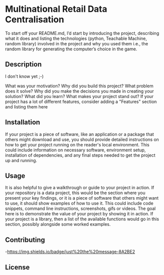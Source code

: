 # Multinational Retail Data Centralisation

To start off your README.md, I’d start by introducing the project, describing what it does and listing the technologies (python, Teachable Machine, random library) involved in the project and why you used them i.e., the random library for generating the computer’s choice in the game.

## Description
I don't know yet ;-)

What was your motivation? Why did you build this project?
What problem does it solve?
Why did you make the decisions you made in creating your solution?
What did you learn?
What makes your project stand out?
If your project has a lot of different features, consider adding a "Features" section and listing them here


## Installation

If your project is a piece of software, like an application or a package that others might download and use, you should provide detailed instructions on how to get your project running on the reader's local environment. This could include information on necessary software, environment setup, installation of dependencies, and any final steps needed to get the project up and running.

## Usage

It is also helpful to give a walkthrough or guide to your project in action. If your repository is a data project, this would be the section where you present your key findings, or it is a piece of software that others might want to use, it should show examples of how to use it. This could include code snippets, command line instructions, screenshots, gifs or videos. The goal here is to demonstrate the value of your project by showing it in action. If your project is a library, then a list of the available functions would go in this section, possibly alongside some worked examples.

## Contributing
-https://img.shields.io/badge/just%20the%20message-8A2BE2

## License


